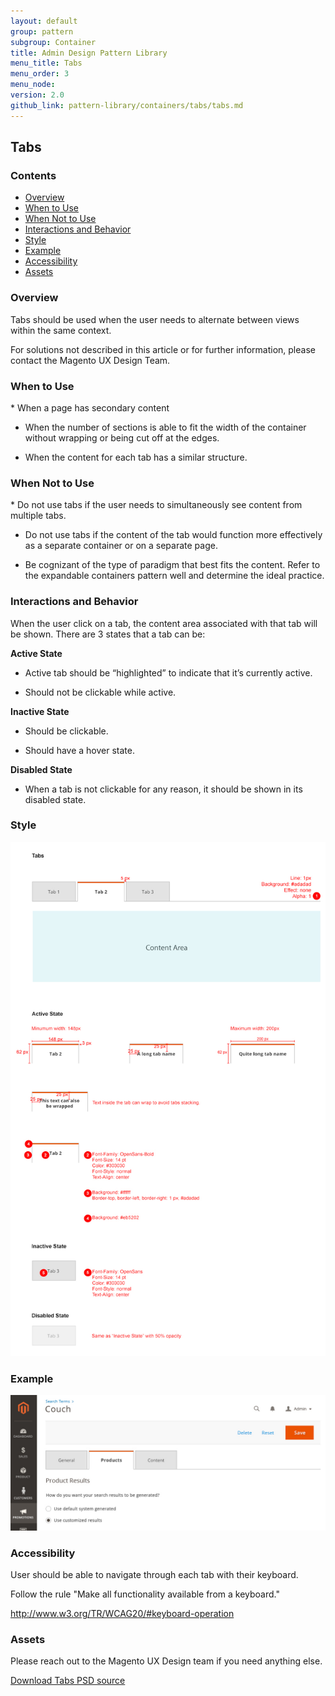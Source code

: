 ```yaml
---
layout: default
group: pattern
subgroup: Container
title: Admin Design Pattern Library
menu_title: Tabs
menu_order: 3
menu_node: 
version: 2.0
github_link: pattern-library/containers/tabs/tabs.md
---
```

<h2> Tabs </h2>

<h3> Contents </h3>

* <a href="#overview">Overview</a>
* <a href="#when-to-use">When to Use</a>
* <a href="#when-not-to-use">When Not to Use</a>
* <a href="#interactions-behavior">Interactions and Behavior</a>
* <a href="#style">Style</a>
* <a href="#example">Example</a>
* <a href="#accessibility">Accessibility</a>
* <a href="#assets">Assets</a>



<h3 id="overview">Overview</h3>

Tabs should be used when the user needs to alternate between views within the same context.

For solutions not described in this article or for further information, please contact the Magento UX Design Team.

<h3 id="when-to-use">When to Use</h3>
*	When a page has secondary content 

*	When the number of sections is able to fit the width of the container without wrapping or being cut off at the edges.

*	When the content for each tab has a similar structure.

<h3 id="when-not-to-use">When Not to Use</h3>
*	Do not use tabs if the user needs to simultaneously see content from multiple tabs.

*	Do not use tabs if the content of the tab would function more effectively as a separate container or on a separate page.

*	Be cognizant of the type of paradigm that best fits the content. Refer to the expandable containers pattern well and determine the ideal practice.

<h3 id="interactions-behavior">Interactions and Behavior</h3>

When the user click on a tab, the content area associated with that tab will be shown. There are 3 states that a tab can be:

**Active State**

*	Active tab should be “highlighted” to indicate that it’s currently active.

*	Should not be clickable while active.

**Inactive State**

*	Should be clickable.

*	Should have a hover state.

**Disabled State**

*	When a tab is not clickable for any reason, it should be shown in its disabled state.

<h3 id="style">Style</h3>

<img src="img/tabs.jpg">

<h3 id="example">Example</h3>

<img src="img/tabs-example.jpg">

<h3 id="accessibility">Accessibility</h3>

User should be able to navigate through each tab with their keyboard.

Follow the rule "Make all functionality available from a keyboard."

<a href="http://www.w3.org/TR/WCAG20/#keyboard-operation">http://www.w3.org/TR/WCAG20/#keyboard-operation</a>


<h3 id="assets">Assets</h3>

Please reach out to the Magento UX Design team if you need anything else.

<a href="src/magento-tabs.psd">Download Tabs PSD source</a>



